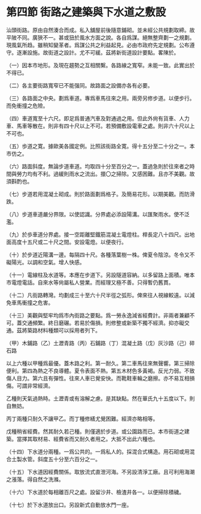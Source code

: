 # 第四節    街路之建築與下水道之敷設

汕頭街路。原由自然湊合而成。私入舖屋前後隨意鋪砌。並未經公共規劃取締。故平陂不同。廣狹不一。甚或狃於風水方面之說。各自爲謀。絕無整齊劃一之規劃。現風氣所趋。雖稍知變革者。爲謀公共之利益起見。必由市政府先定規劃。公布遵守。逐漸設施。故街道之設計。尤不可緩。茲將新街道設計要點。畧陳於。

（一）因本市地形。及現在趨勢之互相關繫。各路線之寬窄。未能一致。此實出於不得已。

（二）各主要街路寬窄已不能强同。故路面之設備亦各有必要。

（三）各路面之中央。劃爲車道。專爲車馬往來之用。兩旁另修步道。以便步行。而免衝撞之危險。

（四）車道寬至十六尺。即足爲普通汽車及對通過之用。但此外尙有貨車、人力車、馬車等散在。則非有四十尺以上不可。若預備敷設電車之處。則非六十尺以上不可也。

（五）歩道之寛。據歐美各國定例。比照該街路全寛。得十五分至二十分之一。本市仿之。

（六）路面斜度。無論步道車道。均取四十分至百分之一。蓋過急則於往來者之時間與勞力均有不利。過緩則雨水之流出。擸〇之掃除。又感困難。且亦不美觀。故須斟酌也。

（七）步道若用混凝土砌成。則於路面劃爲格子。及簡易花形。以期美觀。而防滑跌。

（八）步道車道嚴分界限。以使認識。分界處必添設陽溝。以匯聚雨水。使不泛濫。

（九）於歩車道分界處。接一空距離堅鐵筋混凝土電燈柱。桿長定八十四尺。出地面高度十五尺或二十尺之間。安設電燈。以便夜行。

（十）於步道近陽溝一邊。每隔四十尺。各種落葉樹一株。俾夏令陰涼。冬令又不礙陽光。以調和空氣。增人快感。

（十一）電線柱及水道等。本應在步道下。另設隧道容納。以多留路上面積。唯本市電燈電話。自來水等尙屬私人營業。而經理又極不善。只得暫仍舊貫。

（十二）凡街路轉灣。均劃成三十至六十尺半徑之弧形。俾來往人視線較遠。以減免車馬衝撞之危害。

（十三）美觀與堅牢均爲市內街路之要點。爲一勞永逸減省經費計。非兩者兼顧不可。蓋交通頻繁。終日磨碾。若易於傷損。則修整或新築不獨不經濟。抑亦礙交通。茲將築路材料種類可以採用者列下。

（甲）木鋪路（乙）土瀝青路（丙）石鋪路（丁）混凝土路（戊）灰沙路（己）碎石路

以上六種以甲種爲最優。蓋木路之利。第一耐久。第二車馬往來無聲響。第三掃除便利。第四為熱之不良導體。夏令表面不熱。第五木材色多黃褐。反光力弱。不致傷人目力。第六且有彈性。往來人車已覺安快。而靴鞋車輪之磨擦。亦不易互相損傷。可謂非常經濟。

乙種則天氣過熱時。土瀝青或有溶解之慮。是其缺點。然在華氏九十五度以下。則自無妨。

丙丁兩種只耐久不讓甲乙。而丁種修繕尤覺困難。經濟亦略相等。

戊種稍省經費。然其耐久若己種。則僅適於步道。或公園路而已。本市街道之建築。當擇其取材易、經費省而又耐久者用之。大抵不出此六種也。

（十四）下水道分兩種。一爲公共的。一爲私人的。採混合式構造。用石砌或用混合土製水管。斜度五十分至六百分之一。

（十五）下水道因經費關係。取放流式直泄河海。不另設清淨工廠。且可利用海潮之漲落。得自然之洗滌。

（十六）下水道於每相離百尺之處。設留沙井、檢渣井各一。以便掃除積穢。

（十七）於下水道放出口。另設新式自動放水門一座。
